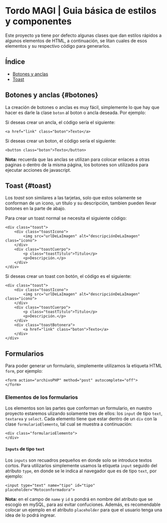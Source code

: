 # Tordo MAGI | Guia básica de estilos y componentes

Este proyecto ya tiene por defecto algunas clases que dan estilos rápidos a algunos elementos de HTML, a continuación, se litan cuales de esos elementos y su respectivo código para generarlos.

## Índice
 - [Botones y anclas](#botones)
 - [Toast](#toast)

## Botones y anclas {#botones}
La creación de botones o anclas es muy fácil, simplemente lo que hay que hacer es darle la clase `boton` al boton o ancla deseada. Por ejemplo:

Si deseas crear un ancla, el código sería el siguiente:
```
<a href="link" class="boton">Texto</a>
```
Si deseas crear un boton, el código sería el siguiente:
```
<button class="boton">Texto</button>
```
**Nota:** recuerda que las anclas se utilizan para colocar enlaces a otras paginas o dentro de la misma página, los botones son utilizados para ejecutar acciones de javascript.

## Toast {#toast}
Los *toast* son similares a las tarjetas, solo que estos solamente se conforman de un icono, un titulo y su descripción, tambien pueden llevar botones en la parte de abajo.

Para crear un toast normal se necesita el siguiente código:
```
<div class="toast">
    <div class="toastIcono">
        <img src="urlDeLaImagen" alt="descripciónDeLaImagen" class="icono">
    </div>
    <div class="toastCuerpo">
        <p class="toastTitulo">Titulo</p>
        <p>Descripción.</p>
    </div>
</div>
```

Si deseas crear un toast con botón, el código es el siguiente:
```
<div class="toast">
    <div class="toastIcono">
        <img src="urlDeLaImagen" alt="descripciónDeLaImagen" class="icono">
    </div>
    <div class="toastCuerpo">
        <p class="toastTitulo">Titulo</p>
        <p>Descripción.</p>
    </div>
    <div class="toastBotonera">
        <a href="link" class="boton">Texto</a>
    </div>
</div>
```

## Formularios
Para poder generar un formulario, simplemente utilizamos la etiqueta HTML `form`, por ejemplo:
```
<form action="archivoPHP" method="post" autocomplete="off">
</form>
```

### Elementos de los formularios
Los elementos son las partes que conforman un formulario, en nuestro proyecto estaremos ulizando solamente tres de ellos: los `input` de tipo `text`, `textarea` y `select`.
Cada elemento tiene que estar dentro de un `div` con la clase `formularioElemento`, tal cual se muestra a continuación:
```
<div class="formularioElemento">
</div>
```
#### `Inputs` de tipo `text`
Los `inputs` son recuadros pequeños en donde solo se introduce textos cortos. Para utilizarlos simplemente usamos la etiqueta `input` seguido del atributo `type`, en donde se le indica al navegador que es de tipo `text`, por ejemplo:
```
<input type="text" name="tipo" id="tipo" placeholder="Motoconformadora">
```
**Nota:** en el campo de `name` y `id` s pondrá en nombre del atributo que se escogío en mySQL, para así evitar confuciones. Además, es recomendable colocar un ejemplo en el atributo `placeholder` para que el usuario tenga una idea de lo podrá ingrear.